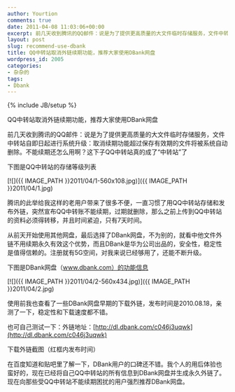 ```yaml
---
author: Yourtion
comments: true
date: 2011-04-08 11:03:06+00:00
excerpt: 前几天收到腾讯的QQ邮件：说是为了提供更高质量的大文件临时存储服务，文件中转站自即日起进行系统升级：取消续期功能超过保存有效期的文件将被系统自动删除。不能续期还怎么用啊？这下子QQ中转站真的成了“中转站”了
layout: post
slug: recommend-use-dbank
title: QQ中转站取消外链续期功能，推荐大家使用DBank网盘
wordpress_id: 2005
categories:
- 杂杂的
tags:
- Dbank
---
```

{% include JB/setup %}

QQ中转站取消外链续期功能，推荐大家使用DBank网盘



前几天收到腾讯的QQ邮件：说是为了提供更高质量的大文件临时存储服务，文件中转站自即日起进行系统升级：取消续期功能超过保存有效期的文件将被系统自动删除。不能续期还怎么用啊？这下子QQ中转站真的成了“中转站”了

下图是QQ中转站的存储等级列表

[![]({{ IMAGE_PATH }}2011/04/1-560x108.jpg)]({{ IMAGE_PATH }}2011/04/1.jpg)

腾讯的此举给我这样的老用户带来了很多不便，一直习惯了用QQ中转站存储和发布外链，突然宣布QQ中转账不能续期，过期就删除，那么之前上传到QQ中转站的资料必须得转移，并且时间紧迫，只有7天时间。

从前天开始使用其他网盘，最后选择了DBank网盘，不为别的，就看中他文件外链不用续期永久有效这个优势，而且DBank是华为公司出品的，安全性，稳定性是值得信赖的。注册就有5G空间，对我来说已经够用了，还能不断升级。

下图是DBank网盘（www.dbank.com）的功能信息

[![]({{ IMAGE_PATH }}2011/04/2-560x434.jpg)]({{ IMAGE_PATH }}2011/04/2.jpg)

使用前我也查看了一些DBank网盘早期的下载外链，发布时间是2010.08.18，亲测了一下，稳定性和下载速度都不错。

也可自己测试一下：外链地址：[http://dl.dbank.com/c046j3uqwk](http://dl.dbank.com/c046j3uqwk)

下载外链截图（红框内发布时间）





在百度知道和贴吧里了解一下，DBank用户的口碑还不错。我个人的用后体验也蛮好的，现在已经将自己QQ中转站的所有信息到DBank网盘并生成永久外链了。现在向那些受QQ中转站不能续期困扰的用户强烈推荐DBank网盘。
